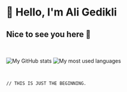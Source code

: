 # 👋 Hello, I'm Ali Gedikli

## Nice to see you here 👋







<br>


<span><img src="https://github-readme-stats.vercel.app/api?username=osmannyildiz&theme=transparent&hide_border=true&hide=issues&show_icons=true&include_all_commits=true" alt="My GitHub stats" align="center"></span>
<span><img src="https://github-readme-stats.vercel.app/api/top-langs?username=osmannyildiz&theme=transparent&hide_border=true&hide=html&layout=compact&langs_count=6&card_width=275" alt="My most used languages" align="center"></span>


<br>


`// THIS IS JUST THE BEGINNING.` 
